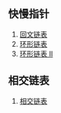 ## 快慢指针

1. [回文链表](https://leetcode-cn.com/problems/palindrome-linked-list)
2. [环形链表](https://leetcode-cn.com/problems/linked-list-cycle) 
3. [环形链表 II](https://leetcode-cn.com/problems/linked-list-cycle-ii)

## 相交链表

1. [相交链表](https://leetcode-cn.com/problems/intersection-of-two-linked-lists)

